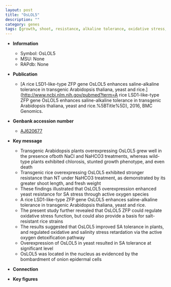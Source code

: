 ```yaml
---
layout: post
title: "OsLOL5"
description: ""
category: genes
tags: [growth, shoot, resistance, alkaline tolerance, oxidative stress, salinity, tolerance, oxidative, salinity stress, stress, nucleus,  sa , SA]
---
```


* **Information**  
    + Symbol: OsLOL5  
    + MSU: None  
    + RAPdb: None  

* **Publication**  
    + [A rice LSD1-like-type ZFP gene OsLOL5 enhances saline-alkaline tolerance in transgenic Arabidopsis thaliana, yeast and rice.](http://www.ncbi.nlm.nih.gov/pubmed?term=A rice LSD1-like-type ZFP gene OsLOL5 enhances saline-alkaline tolerance in transgenic Arabidopsis thaliana, yeast and rice.%5BTitle%5D), 2016, BMC Genomics.

* **Genbank accession number**  
    + [AJ620677](http://www.ncbi.nlm.nih.gov/nuccore/AJ620677)

* **Key message**  
    + Transgenic Arabidopsis plants overexpressing OsLOL5 grew well in the presence ofboth NaCl and NaHCO3 treatments, whereas wild-type plants exhibited chlorosis, stunted growth phenotype, and even death
    + Transgenic rice overexpressing OsLOL5 exhibited stronger resistance than NT under NaHCO3 treatment, as demonstrated by its greater shoot length, and fresh weight
    + These findings illustrated that OsLOL5 overexpression enhanced yeast resistance for SA stress through active oxygen species
    + A rice LSD1-like-type ZFP gene OsLOL5 enhances saline-alkaline tolerance in transgenic Arabidopsis thaliana, yeast and rice.
    + The present study further revealed that OsLOL5 ZFP could regulate oxidative stress function, but could also provide a basis for salt-resistant rice strains
    + The results suggested that OsLOL5 improved SA tolerance in plants, and regulated oxidative and salinity stress retardation via the active oxygen detoxification pathway
    + Overexpression of OsLOL5 in yeast resulted in SA tolerance at significant level
    + OsLOL5 was located in the nucleus as evidenced by the bombardment of onion epidermal cells

* **Connection**  

* **Key figures**  


